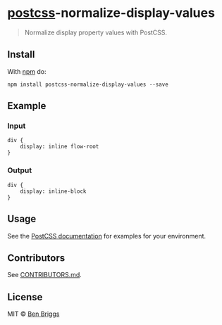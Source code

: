 [postcss](https://github.com/postcss/postcss)-normalize-display-values
======================================================================

> Normalize display property values with PostCSS.

Install
-------

With [npm](https://npmjs.org/package/postcss-normalize-display-values) do:

    npm install postcss-normalize-display-values --save

Example
-------

### Input

    div {
        display: inline flow-root
    }

### Output

    div {
        display: inline-block
    }

Usage
-----

See the [PostCSS documentation](https://github.com/postcss/postcss#usage) for examples for your environment.

Contributors
------------

See [CONTRIBUTORS.md](https://github.com/cssnano/cssnano/blob/master/CONTRIBUTORS.md).

License
-------

MIT © [Ben Briggs](http://beneb.info)
